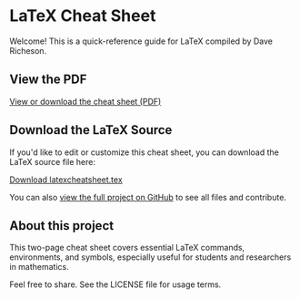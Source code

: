 # LaTeX Cheat Sheet

Welcome! This is a quick-reference guide for LaTeX compiled by Dave Richeson.

## View the PDF

[View or download the cheat sheet (PDF)](latexcheatsheet.pdf)

## Download the LaTeX Source

If you'd like to edit or customize this cheat sheet, you can download the LaTeX source file here:

[Download latexcheatsheet.tex](latexcheatsheet.tex)

You can also [view the full project on GitHub](https://github.com/divisbyzero/latex-cheatsheet) to see all files and contribute.

## About this project

This two-page cheat sheet covers essential LaTeX commands, environments, and symbols, especially useful for students and researchers in mathematics.

Feel free to share. See the LICENSE file for usage terms.
